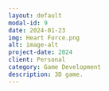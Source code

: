 ```yaml
---
layout: default
modal-id: 9
date: 2024-01-23
img: Heart Force.png
alt: image-alt
project-date: 2024
client: Personal
category: Game Development
description: 3D game.
---
```

